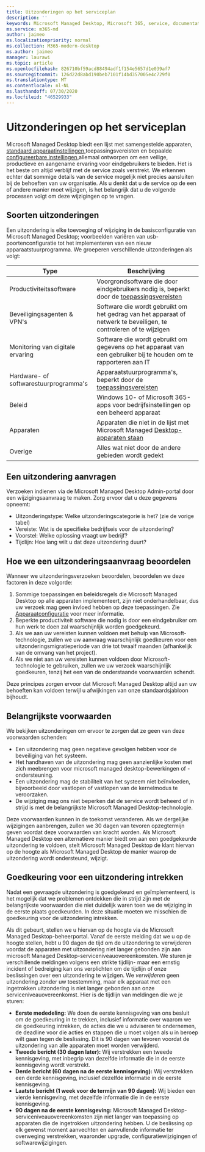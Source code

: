 ```yaml
---
title: Uitzonderingen op het serviceplan
description: ''
keywords: Microsoft Managed Desktop, Microsoft 365, service, documentatie
ms.service: m365-md
author: jaimeo
ms.localizationpriority: normal
ms.collection: M365-modern-desktop
ms.author: jaimeo
manager: laurawi
ms.topic: article
ms.openlocfilehash: 826710bf59acd88494adf1f154e5657d1e039af7
ms.sourcegitcommit: 126d22d8abd190beb7101f14bd357005e4c729f0
ms.translationtype: MT
ms.contentlocale: nl-NL
ms.lasthandoff: 07/30/2020
ms.locfileid: "46529933"
---
```

# <a name="exceptions-to-the-service-plan"></a>Uitzonderingen op het serviceplan

Microsoft Managed Desktop biedt een lijst met samengestelde apparaten, [standaard apparaatinstellingen,](device-policies.md)toepassingsvereisten en bepaalde [configureerbare instellingen,](../working-with-managed-desktop/config-setting-overview.md)allemaal ontworpen om een veilige, productieve en aangename ervaring voor eindgebruikers te bieden. Het is het beste om altijd verblijf met de service zoals verstrekt. We erkennen echter dat sommige details van de service mogelijk niet precies aansluiten bij de behoeften van uw organisatie. Als u denkt dat u de service op de een of andere manier moet wijzigen, is het belangrijk dat u de volgende processen volgt om deze wijzigingen op te vragen.
 
## <a name="types-of-exceptions"></a>Soorten uitzonderingen

Een uitzondering is elke toevoeging of wijziging in de basisconfiguratie van Microsoft Managed Desktop; voorbeelden variëren van usb-poortenconfiguratie tot het implementeren van een nieuw apparaatstuurprogramma. We groeperen verschillende uitzonderingen als volgt:

|Type  |Beschrijving  |
|---------|---------|
|Productiviteitssoftware     |  Voorgrondsoftware die door eindgebruikers nodig is, beperkt door de [toepassingsvereisten](mmd-app-requirements.md)       |
|Beveiligingsagenten & VPN's     |  Software die wordt gebruikt om het gedrag van het apparaat of netwerk te beveiligen, te controleren of te wijzigen       |
|Monitoring van digitale ervaring     |  Software die wordt gebruikt om gegevens op het apparaat van een gebruiker bij te houden om te rapporteren aan IT       |
|Hardware- of softwarestuurprogramma's     |   Apparaatstuurprogramma's, beperkt door de [toepassingsvereisten](mmd-app-requirements.md)      |
|Beleid     | Windows 10- of Microsoft 365-apps voor bedrijfsinstellingen op een beheerd apparaat        |
|Apparaten     | Apparaten die niet in de lijst met Microsoft Managed [Desktop-apparaten staan](device-list.md)        |
|Overige     |  Alles wat niet door de andere gebieden wordt gedekt       |
 
## <a name="request-an-exception"></a>Een uitzondering aanvragen

Verzoeken indienen via de Microsoft Managed Desktop Admin-portal door een wijzigingsaanvraag te maken. Zorg ervoor dat u deze gegevens opneemt:

-   Uitzonderingstype: Welke uitzonderingscategorie is het? (zie de vorige tabel)
-   Vereiste: Wat is de specifieke bedrijfseis voor de uitzondering?
-   Voorstel: Welke oplossing vraagt uw bedrijf?
-   Tijdlijn: Hoe lang wilt u dat deze uitzondering duurt? 

## <a name="how-we-assess-an-exception-request"></a>Hoe we een uitzonderingsaanvraag beoordelen

Wanneer we uitzonderingsverzoeken beoordelen, beoordelen we deze factoren in deze volgorde:
 
1.  Sommige toepassingen en beleidsregels die Microsoft Managed Desktop op alle apparaten implementeert, zijn niet onderhandelbaar, dus uw verzoek mag geen invloed hebben op deze toepassingen. Zie [Apparaatconfiguratie](device-policies.md) voor meer informatie.
2.  Beperkte productiviteit software die nodig is door een eindgebruiker om hun werk te doen zal waarschijnlijk worden goedgekeurd. 
3.  Als we aan uw vereisten kunnen voldoen met behulp van Microsoft-technologie, zullen we uw aanvraag waarschijnlijk goedkeuren voor een uitzonderingsmigratieperiode van drie tot twaalf maanden (afhankelijk van de omvang van het project).
4.  Als we niet aan uw vereisten kunnen voldoen door Microsoft-technologie te gebruiken, zullen we uw verzoek waarschijnlijk goedkeuren, tenzij het een van de onderstaande voorwaarden schendt.  

Deze principes zorgen ervoor dat Microsoft Managed Desktop altijd aan uw behoeften kan voldoen terwijl u afwijkingen van onze standaardsjabloon bijhoudt. 

## <a name="key-conditions"></a>Belangrijkste voorwaarden

We bekijken uitzonderingen om ervoor te zorgen dat ze geen van deze voorwaarden schenden:

-   Een uitzondering mag geen negatieve gevolgen hebben voor de beveiliging van het systeem. 
-   Het handhaven van de uitzondering mag geen aanzienlijke kosten met zich meebrengen voor microsoft managed desktop-bewerkingen of -ondersteuning.
-   Een uitzondering mag de stabiliteit van het systeem niet beïnvloeden, bijvoorbeeld door vastlopen of vastlopen van de kernelmodus te veroorzaken.
-   De wijziging mag ons niet beperken dat de service wordt beheerd of in strijd is met de belangrijkste Microsoft Managed Desktop-technologie.

Deze voorwaarden kunnen in de toekomst veranderen. Als we dergelijke wijzigingen aanbrengen, zullen we 30 dagen van tevoren opzegtermijn geven voordat deze voorwaarden van kracht worden.  Als Microsoft Managed Desktop een alternatieve manier biedt om aan een goedgekeurde uitzondering te voldoen, stelt Microsoft Managed Desktop de klant hiervan op de hoogte als Microsoft Managed Desktop de manier waarop de uitzondering wordt ondersteund, wijzigt. 

## <a name="revoking-approval-for-an-exception"></a>Goedkeuring voor een uitzondering intrekken

Nadat een gevraagde uitzondering is goedgekeurd en geïmplementeerd, is het mogelijk dat we problemen ontdekken die in strijd zijn met de belangrijkste voorwaarden die niet duidelijk waren toen we de wijziging in de eerste plaats goedkeurden. In deze situatie moeten we misschien de goedkeuring voor de uitzondering intrekken.
 
Als dit gebeurt, stellen we u hiervan op de hoogte via de Microsoft Managed Desktop-beheerportal. Vanaf de eerste melding dat we u op de hoogte stellen, hebt u 90 dagen de tijd om de uitzondering te verwijderen voordat de apparaten met uitzondering niet langer gebonden zijn aan microsoft Managed Desktop-serviceniveauovereenkomsten. We sturen je verschillende meldingen volgens een strikte tijdlijn- maar een ernstig incident of bedreiging kan ons verplichten om de tijdlijn of onze beslissingen over een uitzondering te wijzigen. We *verwijderen* geen uitzondering zonder uw toestemming, maar elk apparaat met een ingetrokken uitzondering is niet langer gebonden aan onze serviceniveauovereenkomst. Hier is de tijdlijn van meldingen die we je sturen:

- **Eerste mededeling:** We doen de eerste kennisgeving van ons besluit om de goedkeuring in te trekken, inclusief informatie over waarom we de goedkeuring intrekken, de acties die we u adviseren te ondernemen, de deadline voor die acties en stappen die u moet volgen als u in beroep wilt gaan tegen de beslissing. Dit is 90 dagen van tevoren voordat de uitzondering van alle apparaten moet worden verwijderd. 
- **Tweede bericht (30 dagen later):** Wij verstrekken een tweede kennisgeving, met inbegrip van dezelfde informatie die in de eerste kennisgeving wordt verstrekt. 
- **Derde bericht (60 dagen na de eerste kennisgeving):** Wij verstrekken een derde kennisgeving, inclusief dezelfde informatie in de eerste kennisgeving. 
- **Laatste bericht (1 week voor de termijn van 90 dagen):** Wij bieden een vierde kennisgeving, met dezelfde informatie die in de eerste kennisgeving.
- **90 dagen na de eerste kennisgeving:** Microsoft Managed Desktop-serviceniveauovereenkomsten zijn niet langer van toepassing op apparaten die de ingetrokken uitzondering hebben. U de beslissing op elk gewenst moment aanvechten en aanvullende informatie ter overweging verstrekken, waaronder upgrade, configuratiewijzigingen of softwarewijzigingen. 


